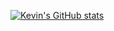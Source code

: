 [![Kevin's GitHub stats](https://github-readme-stats.vercel.app/api?username=kevintanjc&theme=material-palenight)](https://github.com/anuraghazra/github-readme-stats)
